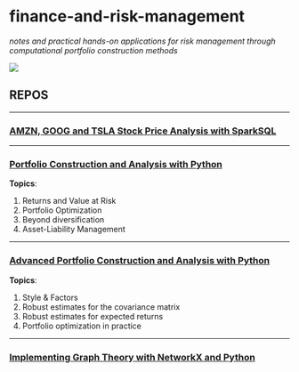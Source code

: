 # finance-and-risk-management

_notes and practical hands-on applications for risk management through computational portfolio construction methods_

![](https://i.imgur.com/k5pWGJD.jpg)

## REPOS
____________

### [AMZN, GOOG and TSLA Stock Price Analysis with SparkSQL](https://github.com/salimt/finance-and-risk-management/tree/master/stock-price-analysis-with-spark)
____________

### [Portfolio Construction and Analysis with Python](https://github.com/salimt/finance-and-risk-management/tree/master/portfolio-construction-and-analysis-with-python)

**Topics**:
  1. Returns and Value at Risk
  2. Portfolio Optimization
  3. Beyond diversification
  4. Asset-Liability Management
  
____________

### [Advanced Portfolio Construction and Analysis with Python](https://github.com/salimt/finance-and-risk-management/tree/master/advanced-portfolio-construction-and-analysis-with-python)

**Topics**:
  1. Style & Factors
  2. Robust estimates for the covariance matrix 
  3. Robust estimates for expected returns 
  4. Portfolio optimization in practice
  
____________

### [Implementing Graph Theory with NetworkX and Python](https://github.com/salimt/finance-and-risk-management/tree/master/implementing-graph-theory-with-NetworkX-and-Python)
